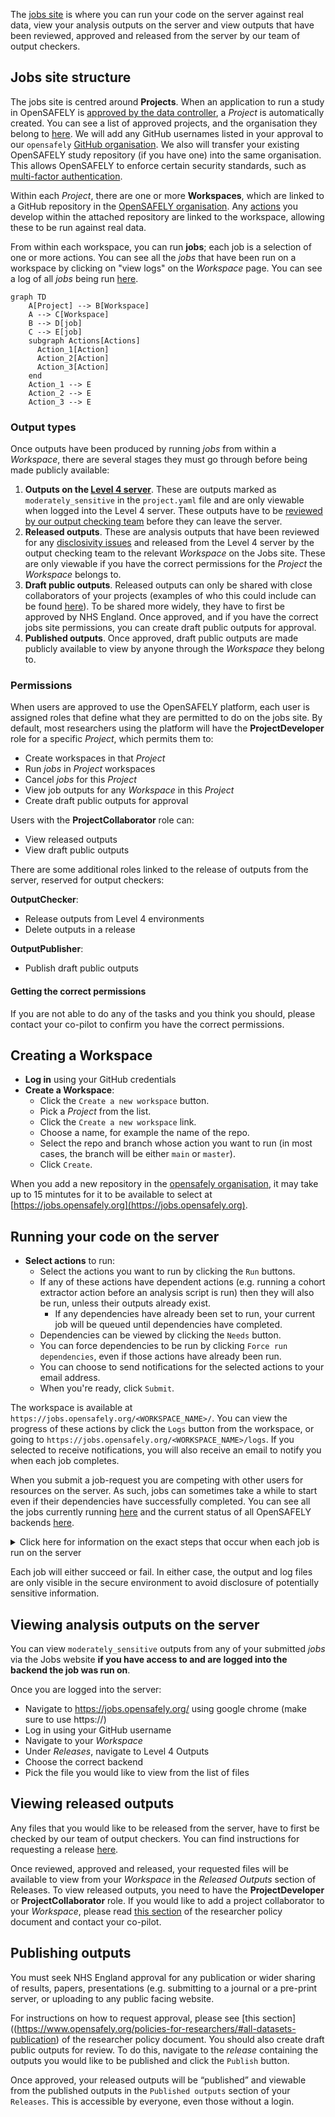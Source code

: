 The [jobs site](https://jobs.opensafely.org/) is where you can run your code on the server against real data, view your analysis outputs on the server and view outputs that have been reviewed, approved and released from the server by our team of output checkers.

## Jobs site structure

The jobs site is centred around **Projects**. When an application to run a study in OpenSAFELY is [approved by the data controller](https://www.opensafely.org/onboarding-new-users/), a _Project_ is automatically created. You can see a list of approved projects, and the organisation they belong to [here](https://www.opensafely.org/approved-projects/). We will add any GitHub usernames listed in your approval to our `opensafely` [GitHub organisation](https://github.com/opensafely). We also will transfer your existing OpenSAFELY study repository (if you have one) into the same organisation. This allows OpenSAFELY to enforce certain security standards, such as [multi-factor authentication](https://docs.github.com/en/github/authenticating-to-github/securing-your-account-with-two-factor-authentication-2fa).

Within each _Project_, there are one or more **Workspaces**, which are linked to a GitHub repository in the [OpenSAFELY organisation](https://github.com/opensafely). Any [actions](https://docs.opensafely.org/actions-intro/) you develop within the attached repository are linked to the workspace, allowing these to be run against real data.  

From within each workspace, you can run **jobs**; each job is a selection of one or more actions. You can see all the _jobs_ that have been run on a workspace by clicking on "view logs" on the _Workspace_ page. You can see a log of all _jobs_ being run [here](https://jobs.opensafely.org/event-log/). 

```mermaid
graph TD
    A[Project] --> B[Workspace]
    A --> C[Workspace]
    B --> D[job]
    C --> E[job]
    subgraph Actions[Actions]
      Action_1[Action]
      Action_2[Action]
      Action_3[Action]
    end
    Action_1 --> E
    Action_2 --> E
    Action_3 --> E
```

### Output types

Once outputs have been produced by running _jobs_ from within a _Workspace_, there are several stages they must go through before being made publicly available:

1. **Outputs on the [Level 4 server](https://docs.opensafely.org/level-4-server/)**. These are outputs marked as `moderately_sensitive` in the `project.yaml` file and are only viewable when logged into the Level 4 server. These outputs have to be [reviewed by our output checking team](https://docs.opensafely.org/releasing-files/#3-how-are-files-reviewed) before they can leave the server.
2. **Released outputs**. These are analysis outputs that have been reviewed for any [disclosivity issues](https://docs.opensafely.org/releasing-files/#types-of-disclosure) and released from the Level 4 server by the output checking team to the relevant _Workspace_ on the Jobs site. These are only viewable if you have the correct permissions for the _Project_ the _Workspace_ belongs to.
3. **Draft public outputs**. Released outputs can only be shared with close collaborators of your projects (examples of who this could include can be found [here](https://www.opensafely.org/policies-for-researchers/#all-datasets-sharing)). To be shared more widely, they have to first be approved by NHS England. Once approved, and if you have the correct jobs site permissions, you can create draft public outputs for approval.
4. **Published outputs**. Once approved, draft public outputs are made publicly available to view by anyone through the _Workspace_ they belong to.

### Permissions

When users are approved to use the OpenSAFELY platform, each user is assigned roles that define what they are permitted to do on the jobs site. By default, most researchers using the platform will have the **ProjectDeveloper** role for a specific _Project_, which permits them to:

* Create workspaces in that _Project_
* Run _jobs_ in _Project_ workspaces
* Cancel _jobs_ for this _Project_
* View job outputs for any _Workspace_ in this _Project_
* Create draft public outputs for approval

Users with the **ProjectCollaborator** role can:

* View released outputs
* View draft public outputs
 
There are some additional roles linked to the release of outputs from the server, reserved for output checkers:
 
**OutputChecker**:

* Release outputs from Level 4 environments
* Delete outputs in a release
 
**OutputPublisher**:

* Publish draft public outputs

#### Getting the correct permissions

If you are not able to do any of the tasks and you think you should, please contact your co-pilot to confirm you have the correct permissions.
## Creating a Workspace

* **Log in** using your GitHub credentials
* **Create a Workspace**:
    * Click the `Create a new workspace` button.
    * Pick a _Project_ from the list.
    * Click the `Create a new workspace` link.
    * Choose a name, for example the name of the repo.
    * Select the repo and branch whose action you want to run (in most cases, the branch will be either `main` or `master`).
    * Click `Create`.

When you add a new repository in the [opensafely organisation](https://github.com/opensafely), it may take up to 15 mintutes for it to be available to select at [https://jobs.opensafely.org](https://jobs.opensafely.org).
## Running your code on the server

*  **Select actions** to run:
    * Select the actions you want to run by clicking the `Run` buttons.
    * If any of these actions have dependent actions (e.g. running a cohort extractor action before an analysis script is run) then they will also be run, unless their outputs already exist.
      * If any dependencies have already been set to run, your current job will be queued until dependencies have completed.
    * Dependencies can be viewed by clicking the `Needs` button.
    * You can force dependencies to be run by clicking `Force run dependencies`, even if those actions have already been run.
    * You can choose to send notifications for the selected actions to your email address.
    * When you're ready, click `Submit`.

The workspace is available at `https://jobs.opensafely.org/<WORKSPACE_NAME>/`.
You can view the progress of these actions by click the `Logs` button from the workspace, or going to `https://jobs.opensafely.org/<WORKSPACE_NAME>/logs`. If you selected to receive notifications, you will also receive an email to notify you when each job completes.

When you submit a job-request you are competing with other users for resources on the server. As such, jobs can sometimes take a while to start even if their dependencies have successfully completed. You can see all the jobs currently running [here](https://jobs.opensafely.org/event-log/?backend=&status=running&username=&workspace=) and the current status of all OpenSAFELY backends [here](https://jobs.opensafely.org/status/).

<details markdown="1">
<summary>Click here for information on the exact steps that occur when each job is run on the server</summary>

What happens:

1. A new, empty temporary directory for the job is created.
2. Copy in all files on the selected branch.
3. The job is run.
4. All the files matching the specified output patterns are copied into the local repo.
5. The log files for the job are saved into the `metadata/` directory.
6. The temporary directory is deleted.
</details>

Each job will either succeed or fail. In either case, the output and log files are only visible in the secure environment to avoid disclosure of potentially sensitive information.

## Viewing analysis outputs on the server

You can view `moderately_sensitive` outputs from any of your submitted _jobs_ via the Jobs website **if you have access to and are logged into the backend the job was run on**.

Once you are logged into the server:

* Navigate to https://jobs.opensafely.org/ using google chrome (make sure to use https://)
* Log in using your GitHub username
* Navigate to your _Workspace_
* Under _Releases_, navigate to Level 4 Outputs
* Choose the correct backend
* Pick the file you would like to view from the list of files

## Viewing released outputs

Any files that you would like to be released from the server, have to first be checked by our team of output checkers. You can find instructions for requesting a release [here](https://docs.opensafely.org/releasing-files/#2-requesting-release-of-outputs-from-the-server).

Once reviewed, approved and released, your requested files will be available to view from your _Workspace_ in the _Released Outputs_ section of Releases. To view released outputs, you need to have the **ProjectDeveloper** or **ProjectCollaborator** role. If you would like to add a project collaborator to your _Workspace_, please read [this section](https://www.opensafely.org/policies-for-researchers/#all-datasets-sharing) of the researcher policy document and contact your co-pilot.

## Publishing outputs

You must seek NHS England approval for any publication or wider sharing of results, papers, presentations (e.g. submitting to a journal or a pre-print server, or uploading to any public facing website. 

For instructions on how to request approval, please see [this section]((https://www.opensafely.org/policies-for-researchers/#all-datasets-publication) of the researcher policy document. You should also create draft public outputs for review. To do this, navigate to the _release_ containing the outputs you would like to be published and click the `Publish` button.

Once approved, your released outputs will be “published” and viewable from the published outputs in the `Published outputs` section of your `Releases`. This is accessible by everyone, even those without a login.
